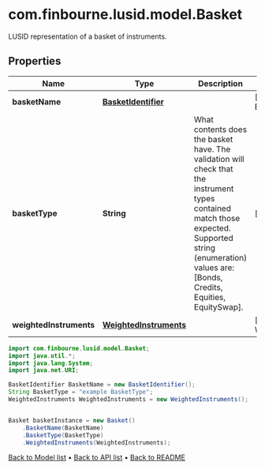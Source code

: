 # com.finbourne.lusid.model.Basket
LUSID representation of a basket of instruments.

## Properties

Name | Type | Description | Notes
------------ | ------------- | ------------- | -------------
**basketName** | [**BasketIdentifier**](BasketIdentifier.md) |  | [default to BasketIdentifier]
**basketType** | **String** | What contents does the basket have. The validation will check that the instrument types contained match those expected.    Supported string (enumeration) values are: [Bonds, Credits, Equities, EquitySwap]. | [default to String]
**weightedInstruments** | [**WeightedInstruments**](WeightedInstruments.md) |  | [default to WeightedInstruments]

```java
import com.finbourne.lusid.model.Basket;
import java.util.*;
import java.lang.System;
import java.net.URI;

BasketIdentifier BasketName = new BasketIdentifier();
String BasketType = "example BasketType";
WeightedInstruments WeightedInstruments = new WeightedInstruments();


Basket basketInstance = new Basket()
    .BasketName(BasketName)
    .BasketType(BasketType)
    .WeightedInstruments(WeightedInstruments);
```


[Back to Model list](../README.md#documentation-for-models) &#8226; [Back to API list](../README.md#documentation-for-api-endpoints) &#8226; [Back to README](../README.md)
